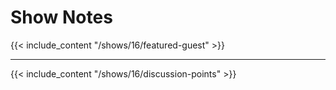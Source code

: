 # Show Notes

{{< include_content "/shows/16/featured-guest" >}}

---

{{< include_content "/shows/16/discussion-points" >}}

